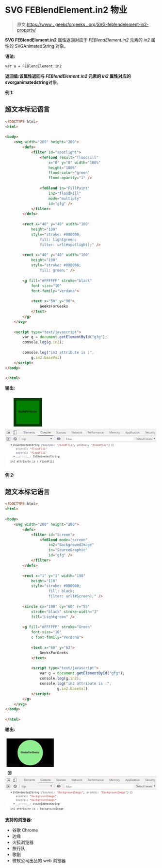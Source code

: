 # SVG FEBlendElement.in2 物业

> 原文:[https://www . geeksforgeeks . org/SVG-feblendelement-in2-property/](https://www.geeksforgeeks.org/svg-feblendelement-in2-property/)

**SVG FEBlendElement.in2** 属性返回对应于 *FEBlendElement.in2* 元素的 *in2* 属性的 SVGAnimatedString 对象。

**语法:**

```html
var a = FEBlendElement.in2
```

**返回值:**该属性返回与 *FEBlendElement.in2* 元素的 *in2* 属性对应的**svorganimatedstring**对象。

**例 1:**

## 超文本标记语言

```html
<!DOCTYPE html>
<html>

<body>
    <svg width="200" height="200">
        <defs>
            <filter id="spotlight">
                <feFlood result="floodFill" 
                    x="0" y="0" width="100%" 
                    height="100%" 
                    flood-color="green"
                    flood-opacity="1" />

                <feBlend in="FillPaint" 
                    in2="floodFill" 
                    mode="multiply" 
                    id="gfg" />
            </filter>
        </defs>

        <rect x="40" y="40" width="100" 
            height="100" 
            style="stroke: #000000; 
                fill: lightgreen; 
                filter: url(#spotlight);" />

        <rect x="40" y="40" width="100" 
            height="100" 
            style="stroke: #000000; 
                fill: green;" />

        <g fill="#FFFFFF" stroke="black" 
            font-size="10" 
            font-family="Verdana">

            <text x="50" y="90">
                GeeksForGeeks
            </text>
        </g>
    </svg>

    <script type="text/javascript">
        var g = document.getElementById("gfg");
        console.log(g.in2);

        console.log("in2 attribute is :", 
            g.in2.baseVal)
    </script>
</body>

</html> 
```

**输出:**

![](img/9e16d1342fdd321298357e70607132fa.png)

**例 2:**

## 超文本标记语言

```html
<!DOCTYPE html>
<html>

<body>
    <svg width="200" height="200">
        <defs>
            <filter id="Screen">
                <feBlend mode="screen" 
                    in2="BackgroundImage" 
                    in="SourceGraphic" 
                    id="gfg" />
            </filter>
        </defs>

        <rect x="1" y="1" width="198" 
            height="118" 
            style="stroke: #000000; 
                    fill: black; 
                    filter: url(#Screen);" />

        <circle cx="100" cy="60" r="55" 
            stroke="black" stroke-width="3" 
            fill="Lightgreen" />

        <g fill="#FFFFFF" stroke="Green" 
            font-size="10" 
            c font-family="Verdana">

            <text x="60" y="62">
                GeeksForGeeks
            </text>

            <script type="text/javascript">
                var g = document.getElementById("gfg");
                console.log(g.in2);
                console.log("in2 attribute is :", 
                        g.in2.baseVal)
            </script>
        </g>
    </svg>
</body>

</html>
```

**输出:**

![](img/7c516e065e7f185839fb1ab2a59185cd.png)

**支持的浏览器:**

*   谷歌 Chrome
*   边缘
*   火狐浏览器
*   旅行队
*   歌剧
*   微软公司出品的 web 浏览器
